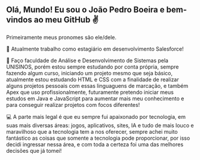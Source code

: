 ## Olá, Mundo! Eu sou o João Pedro Boeira e bem-vindos ao meu GitHub ✌️

Primeiramente meus pronomes são ele/dele.

🔭 Atualmente trabalho como estagiário em desenvolvimento Salesforce!

🌱 Faço faculdade de Análise e Desenvolvimento de Sistemas pela UNISINOS, porém estou sempre estudando por conta própria, sempre fazendo algum curso, iniciando um projeto mesmo que seja básico, atualmente estou estudando HTML e CSS com a finalidade de realizar alguns projetos pessoais com essas linguaguens de marcação, e também Apex que uso profissionalmente, futuramente pretendo iniciar meus estudos em Java e JavaScript para aumentar mais meu conhecimento e para conseguir realizar projetos com focos diferentes!

💻 A parte mais legal é que eu sempre fui apaixonado por tecnologia, em suas mais diversas áreas: jogos, aplicativos, sites, IA e tudo de mais louco e maravilhoso que a tecnologia tem a nos oferecer, sempre achei muito fantástico as coisas que somente a tecnologia pode proporcionar, por isso decidi ingressar nessa área, e com toda a certeza foi uma das melhores decisões que já tomei!
